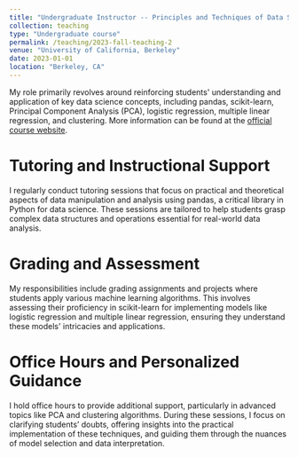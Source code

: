 ```yaml
---
title: "Undergraduate Instructor -- Principles and Techniques of Data Science"
collection: teaching
type: "Undergraduate course"
permalink: /teaching/2023-fall-teaching-2
venue: "University of California, Berkeley"
date: 2023-01-01
location: "Berkeley, CA"
---
```


My role primarily revolves around reinforcing students' understanding and application of key data science concepts, including pandas, scikit-learn, Principal Component Analysis (PCA), logistic regression, multiple linear regression, and clustering. More information can be found at the [official course website](https://ds100.org/fa23/).


Tutoring and Instructional Support
======
I regularly conduct tutoring sessions that focus on practical and theoretical aspects of data manipulation and analysis using pandas, a critical library in Python for data science. These sessions are tailored to help students grasp complex data structures and operations essential for real-world data analysis.

Grading and Assessment
======
My responsibilities include grading assignments and projects where students apply various machine learning algorithms. This involves assessing their proficiency in scikit-learn for implementing models like logistic regression and multiple linear regression, ensuring they understand these models' intricacies and applications.

Office Hours and Personalized Guidance
======
I hold office hours to provide additional support, particularly in advanced topics like PCA and clustering algorithms. During these sessions, I focus on clarifying students’ doubts, offering insights into the practical implementation of these techniques, and guiding them through the nuances of model selection and data interpretation.
